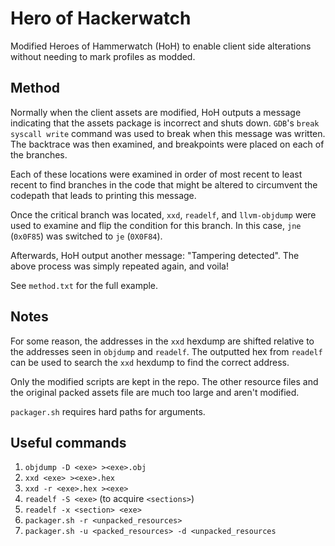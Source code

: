 # Hero of Hackerwatch

Modified Heroes of Hammerwatch (HoH) to enable client side alterations without needing to mark profiles as modded.

## Method

Normally when the client assets are modified, HoH outputs a message indicating that the assets package is incorrect and shuts down.  `GDB`'s `break syscall write` command was used to break when this message was written.  The backtrace was then examined, and breakpoints were placed on each of the branches.

Each of these locations were examined in order of most recent to least recent to find branches in the code that might be altered to circumvent the codepath that leads to printing this message.

Once the critical branch was located, `xxd`, `readelf`, and `llvm-objdump` were used to examine and flip the condition for this branch.  In this case, `jne` (`0x0F85`) was switched to `je` (`0X0F84`).

Afterwards, HoH output another message: "Tampering detected".  The above process was simply repeated again, and voila!

See `method.txt` for the full example.

## Notes

For some reason, the addresses in the `xxd` hexdump are shifted relative to the addresses seen in `objdump` and `readelf`.  The outputted hex from `readelf` can be used to search the `xxd` hexdump to find the correct address.

Only the modified scripts are kept in the repo.  The other resource files and the original packed assets file are much too large and aren't modified.

`packager.sh` requires hard paths for arguments.

## Useful commands

1. `objdump -D <exe> ><exe>.obj`
2. `xxd <exe> ><exe>.hex`
3. `xxd -r <exe>.hex ><exe>`
4. `readelf -S <exe>` (to acquire `<sections>`)
5. `readelf -x <section> <exe>`
6. `packager.sh -r <unpacked_resources>`
7. `packager.sh -u <packed_resources> -d <unpacked_resources`

